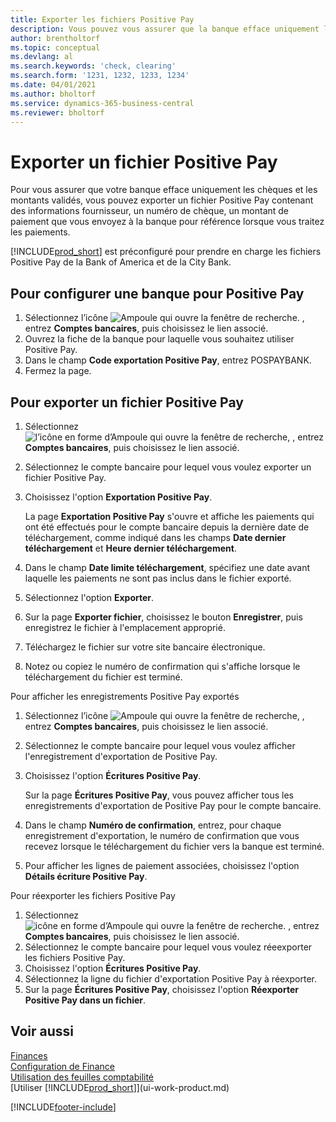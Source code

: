 ```yaml
---
title: Exporter les fichiers Positive Pay
description: Vous pouvez vous assurer que la banque efface uniquement les chèques et les montants validés en exportant un fichier Positive Pay contenant des informations de paiement et fournisseur.
author: brentholtorf
ms.topic: conceptual
ms.devlang: al
ms.search.keywords: 'check, clearing'
ms.search.form: '1231, 1232, 1233, 1234'
ms.date: 04/01/2021
ms.author: bholtorf
ms.service: dynamics-365-business-central
ms.reviewer: bholtorf
---
```

# Exporter un fichier Positive Pay
Pour vous assurer que votre banque efface uniquement les chèques et les montants validés, vous pouvez exporter un fichier Positive Pay contenant des informations fournisseur, un numéro de chèque, un montant de paiement que vous envoyez à la banque pour référence lorsque vous traitez les paiements.

[!INCLUDE[prod_short](includes/prod_short.md)] est préconfiguré pour prendre en charge les fichiers Positive Pay de la Bank of America et de la City Bank.

## Pour configurer une banque pour Positive Pay
1. Sélectionnez l’icône ![Ampoule qui ouvre la fenêtre de recherche.](media/ui-search/search_small.png "Dites-moi ce que vous voulez faire") , entrez **Comptes bancaires**, puis choisissez le lien associé.
2. Ouvrez la fiche de la banque pour laquelle vous souhaitez utiliser Positive Pay.
3. Dans le champ **Code exportation Positive Pay**, entrez POSPAYBANK.
4. Fermez la page.

## Pour exporter un fichier Positive Pay
1. Sélectionnez ![l’icône en forme d’Ampoule qui ouvre la fenêtre de recherche](media/ui-search/search_small.png "Dites-moi ce que vous voulez faire"), , entrez **Comptes bancaires**, puis choisissez le lien associé.
2. Sélectionnez le compte bancaire pour lequel vous voulez exporter un fichier Positive Pay.
3. Choisissez l'option **Exportation Positive Pay**.

    La page **Exportation Positive Pay** s'ouvre et affiche les paiements qui ont été effectués pour le compte bancaire depuis la dernière date de téléchargement, comme indiqué dans les champs **Date dernier téléchargement** et **Heure dernier téléchargement**.
4. Dans le champ **Date limite téléchargement**, spécifiez une date avant laquelle les paiements ne sont pas inclus dans le fichier exporté.
5. Sélectionnez l'option **Exporter**.
6. Sur la page **Exporter fichier**, choisissez le bouton **Enregistrer**, puis enregistrez le fichier à l'emplacement approprié.
7. Téléchargez le fichier sur votre site bancaire électronique.
8. Notez ou copiez le numéro de confirmation qui s'affiche lorsque le téléchargement du fichier est terminé.

Pour afficher les enregistrements Positive Pay exportés

1. Sélectionnez l’icône ![Ampoule qui ouvre la fenêtre de recherche](media/ui-search/search_small.png "Dites-moi ce que vous voulez faire"), , entrez **Comptes bancaires**, puis choisissez le lien associé.
2. Sélectionnez le compte bancaire pour lequel vous voulez afficher l'enregistrement d'exportation de Positive Pay.
3. Choisissez l'option **Écritures Positive Pay**.

    Sur la page **Écritures Positive Pay**, vous pouvez afficher tous les enregistrements d'exportation de Positive Pay pour le compte bancaire.
4. Dans le champ **Numéro de confirmation**, entrez, pour chaque enregistrement d'exportation, le numéro de confirmation que vous recevez lorsque le téléchargement du fichier vers la banque est terminé.
5. Pour afficher les lignes de paiement associées, choisissez l'option **Détails écriture Positive Pay**.

Pour réexporter les fichiers Positive Pay

1. Sélectionnez ![icône en forme d’Ampoule qui ouvre la fenêtre de recherche.](media/ui-search/search_small.png "Dites-moi ce que vous voulez faire") , entrez **Comptes bancaires**, puis choisissez le lien associé.
2. Sélectionnez le compte bancaire pour lequel vous voulez réeexporter les fichiers Positive Pay.
3. Choisissez l'option **Écritures Positive Pay**.
4. Sélectionnez la ligne du fichier d'exportation Positive Pay à réexporter.
5. Sur la page **Écritures Positive Pay**, choisissez l'option **Réexporter Positive Pay dans un fichier**.

## Voir aussi
[Finances](finance.md)  
[Configuration de Finance](finance-setup-finance.md)  
[Utilisation des feuilles comptabilité](ui-work-general-journals.md)  
[Utiliser [!INCLUDE[prod_short](includes/prod_short.md)]](ui-work-product.md)


[!INCLUDE[footer-include](includes/footer-banner.md)]